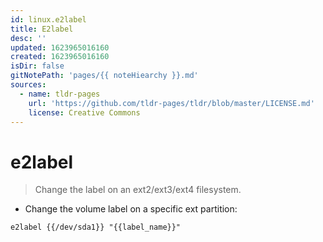 ```yaml
---
id: linux.e2label
title: E2label
desc: ''
updated: 1623965016160
created: 1623965016160
isDir: false
gitNotePath: 'pages/{{ noteHiearchy }}.md'
sources:
  - name: tldr-pages
    url: 'https://github.com/tldr-pages/tldr/blob/master/LICENSE.md'
    license: Creative Commons
---
```

# e2label

> Change the label on an ext2/ext3/ext4 filesystem.

- Change the volume label on a specific ext partition:

`e2label {{/dev/sda1}} "{{label_name}}"`

